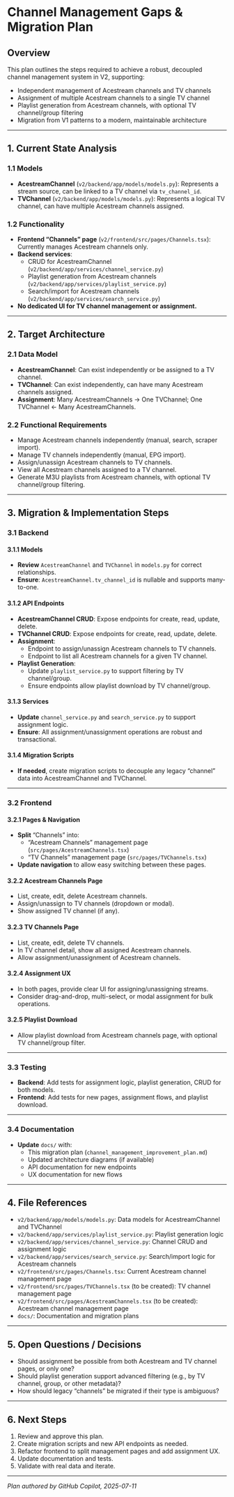 # Channel Management Gaps & Migration Plan

## Overview

This plan outlines the steps required to achieve a robust, decoupled channel management system in V2, supporting:

- Independent management of Acestream channels and TV channels
- Assignment of multiple Acestream channels to a single TV channel
- Playlist generation from Acestream channels, with optional TV channel/group filtering
- Migration from V1 patterns to a modern, maintainable architecture

---

## 1. Current State Analysis

### 1.1 Models

- **AcestreamChannel** (`v2/backend/app/models/models.py`): Represents a stream source, can be linked to a TV channel via `tv_channel_id`.
- **TVChannel** (`v2/backend/app/models/models.py`): Represents a logical TV channel, can have multiple Acestream channels assigned.

### 1.2 Functionality

- **Frontend “Channels” page** (`v2/frontend/src/pages/Channels.tsx`): Currently manages Acestream channels only.
- **Backend services**:
  - CRUD for AcestreamChannel (`v2/backend/app/services/channel_service.py`)
  - Playlist generation from Acestream channels (`v2/backend/app/services/playlist_service.py`)
  - Search/import for Acestream channels (`v2/backend/app/services/search_service.py`)
- **No dedicated UI for TV channel management or assignment.**

---

## 2. Target Architecture

### 2.1 Data Model

- **AcestreamChannel**: Can exist independently or be assigned to a TV channel.
- **TVChannel**: Can exist independently, can have many Acestream channels assigned.
- **Assignment**: Many AcestreamChannels → One TVChannel; One TVChannel ← Many AcestreamChannels.

### 2.2 Functional Requirements

- Manage Acestream channels independently (manual, search, scraper import).
- Manage TV channels independently (manual, EPG import).
- Assign/unassign Acestream channels to TV channels.
- View all Acestream channels assigned to a TV channel.
- Generate M3U playlists from Acestream channels, with optional TV channel/group filtering.

---

## 3. Migration & Implementation Steps

### 3.1 Backend

#### 3.1.1 Models

- **Review** `AcestreamChannel` and `TVChannel` in `models.py` for correct relationships.
- **Ensure**: `AcestreamChannel.tv_channel_id` is nullable and supports many-to-one.

#### 3.1.2 API Endpoints

- **AcestreamChannel CRUD**: Expose endpoints for create, read, update, delete.
- **TVChannel CRUD**: Expose endpoints for create, read, update, delete.
- **Assignment**:
  - Endpoint to assign/unassign Acestream channels to TV channels.
  - Endpoint to list all Acestream channels for a given TV channel.
- **Playlist Generation**:
  - Update `playlist_service.py` to support filtering by TV channel/group.
  - Ensure endpoints allow playlist download by TV channel/group.

#### 3.1.3 Services

- **Update** `channel_service.py` and `search_service.py` to support assignment logic.
- **Ensure**: All assignment/unassignment operations are robust and transactional.

#### 3.1.4 Migration Scripts

- **If needed**, create migration scripts to decouple any legacy “channel” data into AcestreamChannel and TVChannel.

---

### 3.2 Frontend

#### 3.2.1 Pages & Navigation

- **Split** “Channels” into:
  - “Acestream Channels” management page (`src/pages/AcestreamChannels.tsx`)
  - “TV Channels” management page (`src/pages/TVChannels.tsx`)
- **Update navigation** to allow easy switching between these pages.

#### 3.2.2 Acestream Channels Page

- List, create, edit, delete Acestream channels.
- Assign/unassign to TV channels (dropdown or modal).
- Show assigned TV channel (if any).

#### 3.2.3 TV Channels Page

- List, create, edit, delete TV channels.
- In TV channel detail, show all assigned Acestream channels.
- Allow assignment/unassignment of Acestream channels.

#### 3.2.4 Assignment UX

- In both pages, provide clear UI for assigning/unassigning streams.
- Consider drag-and-drop, multi-select, or modal assignment for bulk operations.

#### 3.2.5 Playlist Download

- Allow playlist download from Acestream channels page, with optional TV channel/group filter.

---

### 3.3 Testing

- **Backend**: Add tests for assignment logic, playlist generation, CRUD for both models.
- **Frontend**: Add tests for new pages, assignment flows, and playlist download.

---

### 3.4 Documentation

- **Update** `docs/` with:
  - This migration plan (`channel_management_improvement_plan.md`)
  - Updated architecture diagrams (if available)
  - API documentation for new endpoints
  - UX documentation for new flows

---

## 4. File References

- `v2/backend/app/models/models.py`: Data models for AcestreamChannel and TVChannel
- `v2/backend/app/services/playlist_service.py`: Playlist generation logic
- `v2/backend/app/services/channel_service.py`: Channel CRUD and assignment logic
- `v2/backend/app/services/search_service.py`: Search/import logic for Acestream channels
- `v2/frontend/src/pages/Channels.tsx`: Current Acestream channel management page
- `v2/frontend/src/pages/TVChannels.tsx` (to be created): TV channel management page
- `v2/frontend/src/pages/AcestreamChannels.tsx` (to be created): Acestream channel management page
- `docs/`: Documentation and migration plans

---

## 5. Open Questions / Decisions

- Should assignment be possible from both Acestream and TV channel pages, or only one?
- Should playlist generation support advanced filtering (e.g., by TV channel, group, or other metadata)?
- How should legacy “channels” be migrated if their type is ambiguous?

---

## 6. Next Steps

1. Review and approve this plan.
2. Create migration scripts and new API endpoints as needed.
3. Refactor frontend to split management pages and add assignment UX.
4. Update documentation and tests.
5. Validate with real data and iterate.

---

_Plan authored by GitHub Copilot, 2025-07-11_
